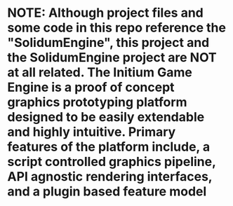 # **NOTE: Although project files and some code in this repo reference the "SolidumEngine", this project and the SolidumEngine project are NOT at all related.** The Initium Game Engine is a proof of concept graphics prototyping platform designed to be easily extendable and highly intuitive. Primary features of the platform include, a script controlled graphics pipeline, API agnostic rendering interfaces, and a plugin based feature model
